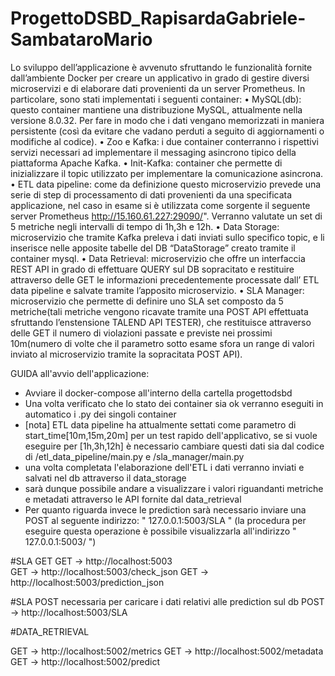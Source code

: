 # ProgettoDSBD_RapisardaGabriele-SambataroMario

Lo sviluppo dell’applicazione è avvenuto sfruttando le funzionalità fornite dall’ambiente Docker per creare un applicativo in grado di gestire diversi  microservizi e di elaborare  dati provenienti da un server Prometheus.
In particolare, sono stati implementati i seguenti container:
•	MySQL(db): questo container mantiene una distribuzione MySQL, attualmente nella versione 8.0.32. Per fare in modo che i dati vengano memorizzati in maniera persistente (così da evitare che vadano perduti a seguito di aggiornamenti o modifiche al codice).
•	Zoo e Kafka: i due container conterranno i rispettivi servizi necessari ad implementare il messaging asincrono tipico della piattaforma Apache Kafka.
•	Init-Kafka: container che permette di inizializzare il topic utilizzato per implementare la comunicazione asincrona.
•	ETL data pipeline: come da definizione questo microservizio prevede una serie di step di processamento di dati provenienti da una specificata applicazione, nel caso in esame si è utilizzata come sorgente il seguente server Prometheus http://15.160.61.227:29090/". Verranno valutate un set di 5 metriche negli intervalli di tempo di 1h,3h e 12h.
•	Data Storage: microservizio che tramite Kafka preleva i dati inviati sullo specifico topic, e li inserisce nelle apposite tabelle del DB “DataStorage” creato tramite il container mysql.
•	Data Retrieval: microservizio che offre un interfaccia REST API in grado di effettuare QUERY sul DB sopracitato e restituire attraverso delle GET le informazioni precedentemente processate dall’ ETL data pipeline e salvate tramite l’apposito microservizio.
•	SLA Manager: microservizio che permette di definire uno SLA set composto da 5 metriche(tali metriche vengono ricavate tramite una POST API effettuata sfruttando l’enstensione TALEND API TESTER), che restituisce attraverso delle GET il numero di violazioni passate e previste nei prossimi 10m(numero di volte che il parametro sotto esame sfora un range di valori inviato al microservizio tramite la sopracitata POST API).

GUIDA all'avvio dell'applicazione:

- Avviare il docker-compose all'interno della cartella progettodsbd
- Una volta verificato che lo stato dei container sia ok verranno eseguiti in automatico i .py dei singoli container
- [nota] ETL data pipeline ha attualmente settati come parametro di start_time[10m,15m,20m] per un test rapido dell'applicativo, se si vuole eseguire per [1h,3h,12h] è necessario cambiare questi dati sia dal codice di /etl_data_pipeline/main.py e /sla_manager/main.py
- una volta completata l'elaborazione dell'ETL i dati verranno inviati e salvati nel db attraverso il data_storage
- sarà dunque possibile andare a visualizzare i valori riguandanti metriche e metadati attraverso le API fornite dal data_retrieval
- Per quanto riguarda invece le prediction sarà necessario inviare una POST al seguente indirizzo: " 127.0.0.1:5003/SLA " (la procedura per eseguire questa operazione è possibile visualizzarla all'indirizzo " 127.0.0.1:5003/ ")



#SLA GET
GET -> http://localhost:5003  
GET -> http://localhost:5003/check_json
GET -> http://localhost:5003/prediction_json

#SLA POST necessaria per caricare i dati relativi alle prediction sul db
POST -> http://localhost:5003/SLA

#DATA_RETRIEVAL

GET -> http://localhost:5002/metrics
GET -> http://localhost:5002/metadata
GET -> http://localhost:5002/predict
